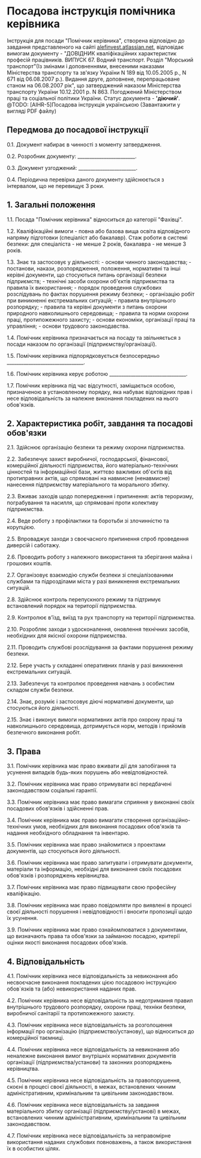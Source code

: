 # Посадова інструкція помічника керівника
Інструкція для посади "Помічник керівника", створена відповідно до завдання представленого на сайті [alefinvest.atlassian.net](https://alefinvest.atlassian.net/browse/AIHR-1), відповідає вимогам документу - "ДОВІДНИК кваліфікаційних характеристик професій працівників. ВИПУСК 67. Водний транспорт. Розділ "Морський транспорт"(Із змінами і доповненнями, внесеними наказами Міністерства транспорту та зв'язку України N 189 від 10.05.2005 р., N 671 від 06.08.2007 р.). Видання друге, доповнене, перепрацьоване станом на 06.08.2007 рік", що затверджений наказом Міністерства транспорту України 10.12.2001 р. N 863. Погоджений Міністерством праці та соціальної політики України.
Статус документа - **'діючий'**.
@TODO: [AIHR-5]Посадова інструкція українською (Завантажити у вигляді PDF файлу)

## Передмова до посадової інструкції
0.1. Документ набирає в чинності з моменту затвердження.

0.2. Розробник документу: ________________________.

0.3. Документ узгоджений: ________________________.

0.4. Періодична перевірка даного документу здійснюється з інтервалом, що не перевищує 3 роки.

## 1. Загальні положення
1.1. Посада "Помічник керівника" відноситься до категорії "Фахівці".

1.2. Кваліфікаційні вимоги - повна або базова вища освіта відповідного напряму підготовки (спеціаліст або бакалавр). Стаж роботи в системі безпеки: для спеціаліста - не менше 2 років, бакалавра - не менше 3 років. 

1.3. Знає та застосовує у діяльності:
      - основи чинного законодавства;
      - постанови, накази, розпорядження, положення, нормативні та інші керівні документи, що стосуються питань організації безпеки підприємств;
      - технічні засоби охорони об'єктів підприємства та правила їх використання;
      - порядок проведення службових розслідувань по фактах порушення режиму безпеки;
      - організацію робіт при виникненні екстремальних ситуацій;
      - правила внутрішнього розпорядку;
      - правила та керівні документи з питань охорони природного навколишнього середовища;
      - правила та норми охорони праці, протипожежного захисту;
      - основи економіки, організації праці та управління;
      - основи трудового законодавства.

1.4. Помічник керівника призначається на посаду та звільняється з посади наказом по організації (підприємству/організації).

1.5. Помічник керівника підпорядковується безпосередньо ________________________________.

1.6. Помічник керівника керує роботою ________________________________.

1.7. Помічник керівника під час відсутності, заміщається особою, призначеною в установленому порядку, яка набуває відповідних прав і несе відповідальність за належне виконання покладених на нього обов'язків.

## 2. Характеристика робіт, завдання та посадові обов'язки
2.1. Здійснює організацію безпеки та режиму охорони підприємства.

2.2. Забезпечує захист виробничої, господарської, фінансової, комерційної діяльності підприємства, його матеріально-технічних цінностей та інформаційної бази, життєво важливих об'єктів від протиправних актів, що спрямовані на навмисне (ненавмисне) нанесення підприємству матеріального та морального збитку.

2.3. Вживає заходів щодо попередження і припинення: актів тероризму, пограбування та насилля, що спрямовані проти колективу підприємства.

2.4. Веде роботу з профілактики та боротьби зі злочинністю та корупцією.

2.5. Впроваджує заходи з своєчасного припинення спроб проведення диверсій і саботажу.

2.6. Проводить роботу з належного використання та зберігання майна і грошових коштів.

2.7. Організовує взаємодію служби безпеки зі спеціалізованими службами та підрозділами міста у разі виникнення екстремальних ситуацій.

2.8. Здійснює контроль перепускного режиму та підтримує встановлений порядок на території підприємства.

2.9. Контролює в'їзд, виїзд та рух транспорту на території підприємства.

2.10. Розробляє заходи з удосконалення, оновлення технічних засобів, необхідних для якісної охорони підприємства.

2.11. Проводить службові розслідування за фактами порушення режиму безпеки.

2.12. Бере участь у складанні оперативних планів у разі виникнення екстремальних ситуацій.

2.13. Забезпечує та контролює проведення навчань з особистим складом служби безпеки.

2.14. Знає, розуміє і застосовує діючі нормативні документи, що стосуються його діяльності.

2.15. Знає і виконує вимоги нормативних актів про охорону праці та навколишнього середовища, дотримується норм, методів і прийомів безпечного виконання робіт.

## 3. Права
3.1. Помічник керівника має право вживати дії для запобігання та усунення випадків будь-яких порушень або невідповідностей.

3.2. Помічник керівника має право отримувати всі передбачені законодавством соціальні гарантії.

3.3. Помічник керівника має право вимагати сприяння у виконанні своїх посадових обов'язків і здійсненні прав.

3.4. Помічник керівника має право вимагати створення організаційно-технічних умов, необхідних для виконання посадових обов'язків та надання необхідного обладнання та інвентарю.

3.5. Помічник керівника має право знайомитися з проектами документів, що стосуються його діяльності.

3.6. Помічник керівника має право запитувати і отримувати документи, матеріали та інформацію, необхідні для виконання своїх посадових обов'язків і розпоряджень керівництва.

3.7. Помічник керівника має право підвищувати свою професійну кваліфікацію.

3.8. Помічник керівника має право повідомляти про виявлені в процесі своєї діяльності порушення і невідповідності і вносити пропозиції щодо їх усунення.

3.9. Помічник керівника має право ознайомлюватися з документами, що визначають права та обов'язки за займаною посадою, критерії оцінки якості виконання посадових обов'язків.

## 4. Відповідальність
4.1. Помічник керівника несе відповідальність за невиконання або несвоєчасне виконання покладених цією посадовою інструкцією обов`язків та (або) невикористання наданих прав.

4.2. Помічник керівника несе відповідальність за недотримання правил внутрішнього трудового розпорядку, охорони праці, техніки безпеки, виробничої санітарії та протипожежного захисту.

4.3. Помічник керівника несе відповідальність за розголошення інформації про організацію (підприємство/установу), що відноситься до комерційної таємниці.

4.4. Помічник керівника несе відповідальність за невиконання або неналежне виконання вимог внутрішніх нормативних документів організації (підприємства/установи) та законних розпоряджень керівництва.

4.5. Помічник керівника несе відповідальність за правопорушення, скоєні в процесі своєї діяльності, в межах, встановлених чинним адміністративним, кримінальним та цивільним законодавством.

4.6. Помічник керівника несе відповідальність за завдання матеріального збитку організації (підприємству/установі) в межах, встановлених чинним адміністративним, кримінальним та цивільним законодавством.

4.7. Помічник керівника несе відповідальність за неправомірне використання наданих службових повноважень, а також використання їх в особистих цілях.